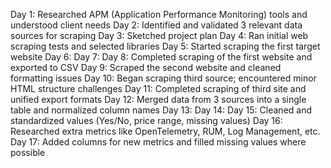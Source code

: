 Day 1: Researched APM (Application Performance Monitoring) tools and understood client needs
Day 2: Identified and validated 3 relevant data sources for scraping
Day 3: Sketched project plan
Day 4: Ran initial web scraping tests and selected libraries
Day 5: Started scraping the first target website
Day 6: 
Day 7: 
Day 8: Completed scraping of the first website and exported to CSV
Day 9: Scraped the second website and cleaned formatting issues
Day 10: Began scraping third source; encountered minor HTML structure challenges
Day 11: Completed scraping of third site and unified export formats
Day 12: Merged data from 3 sources into a single table and normalized column names
Day 13: 
Day 14: 
Day 15: Cleaned and standardized values (Yes/No, price range, missing values)
Day 16: Researched extra metrics like OpenTelemetry, RUM, Log Management, etc.
Day 17: Added columns for new metrics and filled missing values where possible